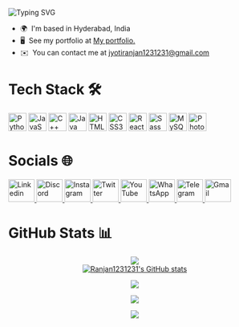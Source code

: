 ![Typing SVG](https://readme-typing-svg.demolab.com?font=Pacifico&size=35&pause=1000&vCenter=true&width=435&lines=Hello%2C+There!+%F0%9F%91%8B;This+is+Jyoti+Ranjan+Sutar;Nice+to+meet+you!)
* 🌍  I'm based in Hyderabad, India
* 🖥️  See my portfolio at [My portfolio.](http://ranjan1231231.github.io/portfolio/)
* ✉️  You can contact me at [jyotiranjan1231231@gmail.com](mailto:jyotiranjan1231231@gmail.com)



# Tech Stack 🛠️

<div align = "left">
<a href="https://www.python.org/" target="_blank" rel="noreferrer"><img src="https://raw.githubusercontent.com/danielcranney/readme-generator/main/public/icons/skills/python-colored.svg" width="36" height="36" alt="Python" /></a>
<a href="https://developer.mozilla.org/en-US/docs/Web/JavaScript" target="_blank" rel="noreferrer"><img src="https://raw.githubusercontent.com/danielcranney/readme-generator/main/public/icons/skills/javascript-colored.svg" width="36" height="36" alt="JavaScript" /></a>
<a href="https://docs.microsoft.com/en-us/cpp/?view=msvc-170" target="_blank" rel="noreferrer"><img src="https://raw.githubusercontent.com/danielcranney/readme-generator/main/public/icons/skills/cplusplus-colored.svg" width="36" height="36" alt="C++" /></a>
<a href="https://www.oracle.com/java/" target="_blank" rel="noreferrer"><img src="https://raw.githubusercontent.com/danielcranney/readme-generator/main/public/icons/skills/java-colored.svg" width="36" height="36" alt="Java" /></a>
<a href="https://developer.mozilla.org/en-US/docs/Glossary/HTML5" target="_blank" rel="noreferrer"><img src="https://raw.githubusercontent.com/danielcranney/readme-generator/main/public/icons/skills/html5-colored.svg" width="36" height="36" alt="HTML5" /></a>
<a href="https://www.w3.org/TR/CSS/#css" target="_blank" rel="noreferrer"><img src="https://raw.githubusercontent.com/danielcranney/readme-generator/main/public/icons/skills/css3-colored.svg" width="36" height="36" alt="CSS3" /></a>
<a href="https://reactjs.org/" target="_blank" rel="noreferrer"><img src="https://raw.githubusercontent.com/danielcranney/readme-generator/main/public/icons/skills/react-colored.svg" width="36" height="36" alt="React" /></a>
<a href="https://sass-lang.com/" target="_blank" rel="noreferrer"><img src="https://raw.githubusercontent.com/danielcranney/readme-generator/main/public/icons/skills/sass-colored.svg" width="36" height="36" alt="Sass" /></a>
<a href="https://www.mysql.com/" target="_blank" rel="noreferrer"><img src="https://raw.githubusercontent.com/danielcranney/readme-generator/main/public/icons/skills/mysql-colored.svg" width="36" height="36" alt="MySQL" /></a>
<a href="https://www.adobe.com/uk/products/photoshop.html" target="_blank" rel="noreferrer"><img src="https://raw.githubusercontent.com/danielcranney/readme-generator/main/public/icons/skills/photoshop-colored.svg" width="36" height="36" alt="Photoshop" /></a>
</div>


# Socials 🌐

<div align="left">
  <a href="https://www.linkedin.com/in/parasshenmare" target="_blank" rel="noopener noreferrer">
    <img src="https://cdn.jsdelivr.net/gh/devicons/devicon/icons/linkedin/linkedin-original.svg" alt="Linkedin" height = 45 width = 52/>
  </a>
  <a href="https://discord.gg/YKjrPUU3" target="_blank" rel="noopener noreferrer">
    <img src="https://www.svgrepo.com/show/353655/discord-icon.svg" alt="Discord" height = 45 width = 52/>
  </a>
  <a href="https://www.instagram.com/paras_shenmare" target="_blank" rel="noopener noreferrer">
    <img src="https://www.svgrepo.com/show/452229/instagram-1.svg" alt="Instagram" height = 45 width = 52/>
  </a>
  <a href="https://twitter.com/paras_shenmare" target="_blank" rel="noopener noreferrer">
    <img src="https://www.svgrepo.com/show/475689/twitter-color.svg" alt="Twitter" height = 45 width = 52/>
  </a>
  <a href="https://www.youtube.com/@parasshenmare" target="_blank" rel="noopener noreferrer">
    <img src="https://www.svgrepo.com/show/475700/youtube-color.svg" alt="YouTube" height = 45 width = 52/>
  </a>
  <a href="https://wa.me/918830620995" target="_blank" rel="noopener noreferrer">
    <img src="https://www.svgrepo.com/show/475692/whatsapp-color.svg" alt="WhatsApp" height = 45 width = 52/>
  </a>
  <a href="https://t.me/parasshenmare" target="_blank" rel="noopener noreferrer">
    <img src="https://www.svgrepo.com/show/354443/telegram.svg" alt="Telegram" height = 45 width = 52/>
  </a>
  <a href="https://mail.google.com/mail/?view=cm&source=mailto&to=shenmareparas@gmail.com" target="_blank" rel="noopener noreferrer">
    <img src="https://upload.wikimedia.org/wikipedia/commons/7/7e/Gmail_icon_%282020%29.svg" alt="Gmail" height = 45 width = 52/>
  </a>
</div>

# GitHub Stats 📊
<div align="center">


![](https://github-readme-streak-stats.herokuapp.com/?user=ranjan1231231&theme=dark&hide_border=false)<br/>
<a href="http://www.github.com/Ranjan1231231"><img src="https://github-readme-stats.vercel.app/api?username=Ranjan1231231&show_icons=true&hide=&count_private=true&title_color=0891b2&text_color=ffffff&icon_color=0891b2&bg_color=1c1917&hide_border=true&show_icons=true" alt="Ranjan1231231's GitHub stats" /></a>


![](https://github-readme-stats.vercel.app/api/top-langs/?username=ranjan1231231&theme=dark&hide_border=false&include_all_commits=true&count_private=true&layout=pie)

![](https://visitcount.itsvg.in/api?id=ranjan1231231&icon=0&color=12)

![](https://github-readme-activity-graph.vercel.app/graph?username=ranjan1231231&theme=react-dark)</div>
